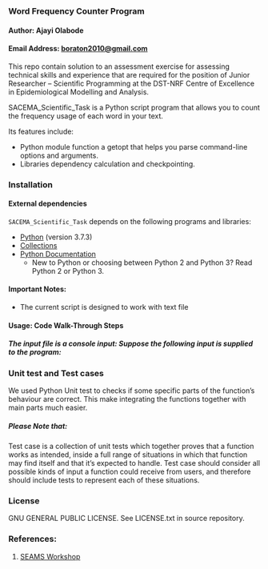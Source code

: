### Word Frequency Counter Program
#### Author: Ajayi Olabode
#### Email Address: boraton2010@gmail.com

This repo contain solution to an assessment exercise for assessing technical skills and experience that are required for the position of Junior Researcher – Scientific Programming at the DST-NRF Centre of Excellence in Epidemiological Modelling and Analysis.


SACEMA_Scientific_Task is a Python script program that allows you to count the frequency usage of each word in your text. 

Its features include:

 * Python module function a getopt that helps you parse command-line options and arguments.
 * Libraries dependency calculation and checkpointing.

### Installation

#### External dependencies

`SACEMA_Scientific_Task` depends on the following programs and libraries:

 * [Python](https://www.python.org/downloads/release/python-373/) (version 3.7.3) 
 * [Collections](https://docs.python.org/2/library/collections.html)
 * [Python Documentation](https://docs.python.org/2/contents.html) 
	* New to Python or choosing between Python 2 and Python 3? Read Python 2 or Python 3.

#### Important Notes:

 * The current script is designed to work with text file



####  Usage: Code Walk-Through Steps

##### The input file is a console input: Suppose the following input is supplied to the program:



### Unit test and Test cases

We used Python Unit test to checks if some specific parts of the function’s behaviour are correct. This make integrating the functions together with main parts much easier. 

##### Please Note that: 
Test case is a collection of unit tests which together proves that a function works as intended, inside a full range of situations in which that function may find itself and that it’s expected to handle. Test case should consider all possible kinds of input a function could receive from users, and therefore should include tests to represent each of these situations.


### License

 GNU GENERAL PUBLIC LICENSE. See LICENSE.txt in source repository.



### References:

 1. [SEAMS Workshop](https://seams-workshop.gitlab.io/practical/workspace/)



































